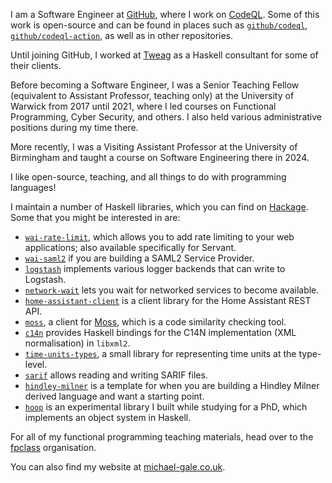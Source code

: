 I am a Software Engineer at [GitHub](https://github.com), where I work on [CodeQL](https://codeql.github.com). Some of this work is open-source and can be found in places such as [`github/codeql`](https://github.com/github/codeql), [`github/codeql-action`](https://github.com/github/codeql-action), as well as in other repositories.

Until joining GitHub, I worked at [Tweag](https://www.tweag.io) as a Haskell consultant for some of their clients.

Before becoming a Software Engineer, I was a Senior Teaching Fellow (equivalent to Assistant Professor, teaching only) at the University of Warwick from 2017 until 2021, where I led courses on Functional Programming, Cyber Security, and others. I also held various administrative positions during my time there.

More recently, I was a Visiting Assistant Professor at the University of Birmingham and taught a course on Software Engineering there in 2024.

I like open-source, teaching, and all things to do with programming languages!

I maintain a number of Haskell libraries, which you can find on [Hackage](https://hackage.haskell.org/user/mbg). Some that you might be interested in are:

- [`wai-rate-limit`](https://github.com/mbg/wai-rate-limit), which allows you to add rate limiting to your web applications; also available specifically for Servant.
- [`wai-saml2`](https://github.com/mbg/wai-saml2) if you are building a SAML2 Service Provider.
- [`logstash`](https://github.com/mbg/logstash) implements various logger backends that can write to Logstash.
- [`network-wait`](https://github.com/mbg/network-wait) lets you wait for networked services to become available.
- [`home-assistant-client`](https://github.com/mbg/home-assistant-client) is a client library for the Home Assistant REST API.
- [`moss`](https://github.com/mbg/moss), a client for [Moss](https://theory.stanford.edu/~aiken/moss/), which is a code similarity checking tool.
- [`c14n`](https://github.com/mbg/c14n) provides Haskell bindings for the C14N implementation (XML normalisation) in `libxml2`.
- [`time-units-types`](https://github.com/mbg/time-units-types), a small library for representing time units at the type-level.
- [`sarif`](https://github.com/mbg/sarif) allows reading and writing SARIF files.
- [`hindley-milner`](https://github.com/mbg/hindley-milner) is a template for when you are building a Hindley Milner derived language and want a starting point.
- [`hoop`](https://github.com/mbg/hoop) is an experimental library I built while studying for a PhD, which implements an object system in Haskell.

For all of my functional programming teaching materials, head over to the [fpclass](https://github.com/fpclass) organisation.

You can also find my website at [michael-gale.co.uk](https://michael-gale.co.uk).
